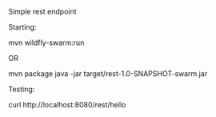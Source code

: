 Simple rest endpoint

Starting:

mvn wildfly-swarm:run

OR

mvn package
java -jar target/rest-1.0-SNAPSHOT-swarm.jar

Testing:

curl http://localhost:8080/rest/hello